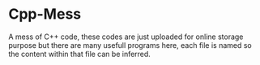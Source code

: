 # Cpp-Mess

A mess of C++ code, these codes are just uploaded for online storage purpose but there are many usefull programs here, each file is named so the content within that file can be inferred.
